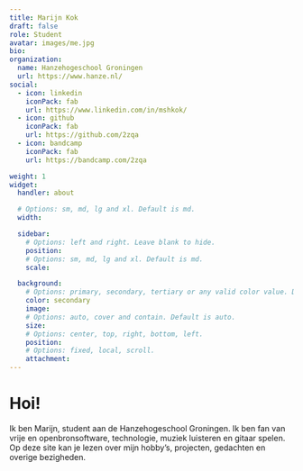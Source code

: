 ```yaml
---
title: Marijn Kok
draft: false
role: Student
avatar: images/me.jpg
bio:
organization:
  name: Hanzehogeschool Groningen
  url: https://www.hanze.nl/
social:
  - icon: linkedin
    iconPack: fab
    url: https://www.linkedin.com/in/mshkok/
  - icon: github
    iconPack: fab
    url: https://github.com/2zqa
  - icon: bandcamp
    iconPack: fab
    url: https://bandcamp.com/2zqa

weight: 1
widget:
  handler: about

  # Options: sm, md, lg and xl. Default is md.
  width:

  sidebar:
    # Options: left and right. Leave blank to hide.
    position:
    # Options: sm, md, lg and xl. Default is md.
    scale:

  background:
    # Options: primary, secondary, tertiary or any valid color value. Default is primary.
    color: secondary
    image:
    # Options: auto, cover and contain. Default is auto.
    size:
    # Options: center, top, right, bottom, left.
    position:
    # Options: fixed, local, scroll.
    attachment:
---
```


# Hoi!

Ik ben Marijn, student aan de Hanzehogeschool Groningen. Ik ben fan van vrije en openbronsoftware, technologie, muziek luisteren en gitaar spelen. Op deze site kan je lezen over mijn hobby’s, projecten, gedachten en overige bezigheden.
